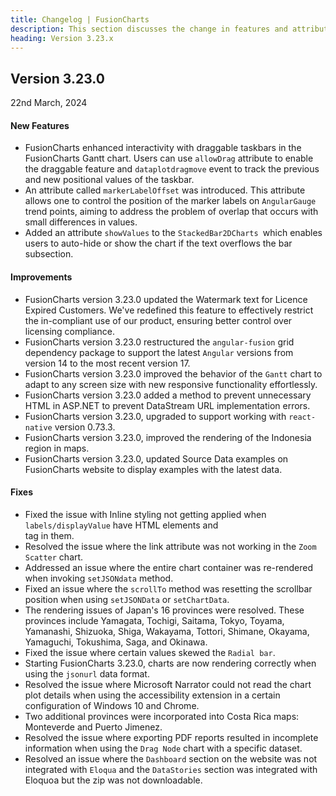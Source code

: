 ```yaml
---
title: Changelog | FusionCharts
description: This section discusses the change in features and attributes with the latest released version.
heading: Version 3.23.x
---
```


<h2 class="sub-heading">Version 3.23.0</h2>

<p class="release-date">22nd March, 2024</p>


<h4>New Features</h4>

- FusionCharts enhanced interactivity with draggable taskbars in the FusionCharts Gantt chart. Users can use `allowDrag` attribute to enable the draggable feature and `dataplotdragmove` event to track the previous and new positional values of the taskbar.
- An attribute called `markerLabelOffset` was introduced. This attribute allows one to control the position of the marker labels on `AngularGauge` trend points, aiming to address the problem of overlap that occurs with small differences in values.
- Added an attribute `showValues` to the `StackedBar2DCharts `which enables users to auto-hide or show the chart if the text overflows the bar subsection.

<h4>Improvements</h4>

- FusionCharts version 3.23.0 updated the Watermark text for Licence Expired Customers. We've redefined this feature to effectively restrict the in-compliant use of our product, ensuring better control over licensing compliance.
- FusionCharts version 3.23.0 restructured the `angular-fusion` grid dependency package to support the latest `Angular` versions from version 14 to the most recent version 17.
- FusionCharts version 3.23.0 improved the behavior of the `Gantt` chart to adapt to any screen size with new responsive functionality effortlessly.
- FusionCharts version 3.23.0 added a method to prevent unnecessary HTML in ASP.NET to prevent DataStream URL implementation errors.
- FusionCharts version 3.23.0, upgraded to support working with `react-native` version 0.73.3.
- FusionCharts version 3.23.0, improved the rendering of the Indonesia region in maps.
- FusionCharts version 3.23.0, updated Source Data examples on FusionCharts website to display examples with the latest data.

<h4>Fixes</h4>

- Fixed the issue with Inline styling not getting applied when `labels/displayValue` have HTML elements and <br> tag in them.
- Resolved the issue where the link attribute was not working in the `Zoom Scatter` chart.
- Addressed an issue where the entire chart container was re-rendered when invoking `setJSONdata` method.
- Fixed an issue where the `scrollTo` method was resetting the scrollbar position when using `setJSONData` or `setChartData`.
- The rendering issues of Japan's 16 provinces were resolved. These provinces include Yamagata, Tochigi, Saitama, Tokyo, Toyama, Yamanashi, Shizuoka, Shiga, Wakayama, Tottori, Shimane, Okayama, Yamaguchi, Tokushima, Saga, and Okinawa.
- Fixed the issue where certain values skewed the `Radial bar`.
- Starting FusionCharts 3.23.0, charts are now rendering correctly when using the `jsonurl` data format.
- Resolved the issue where Microsoft Narrator could not read the chart plot details when using the accessibility extension in a certain configuration of Windows 10 and Chrome.
- Two additional provinces were incorporated into Costa Rica maps: Monteverde and Puerto Jimenez.
- Resolved the issue where exporting PDF reports resulted in incomplete information when using the `Drag Node` chart with a specific dataset.
- Resolved an issue where the `Dashboard` section on the website was not integrated with `Eloqua` and the `DataStories` section was integrated with Eloquoa but the zip was not downloadable.





  

